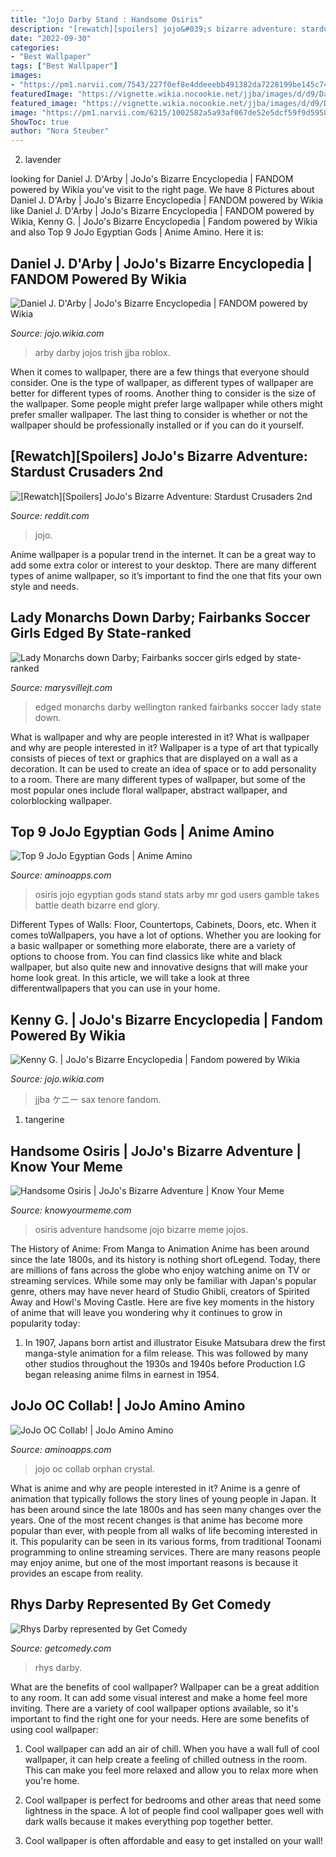 ```yaml
---
title: "Jojo Darby Stand : Handsome Osiris"
description: "[rewatch][spoilers] jojo&#039;s bizarre adventure: stardust crusaders 2nd"
date: "2022-09-30"
categories:
- "Best Wallpaper"
tags: ["Best Wallpaper"]
images:
- "https://pm1.narvii.com/7543/227f0ef8e4ddeeebb491382da7228199be145c74r1-1543-2048v2_hq.jpg"
featuredImage: "https://vignette.wikia.nocookie.net/jjba/images/d/d9/Daniel_J._D&#039;Arby.png/revision/latest?cb=20180319203138"
featured_image: "https://vignette.wikia.nocookie.net/jjba/images/d/d9/Daniel_J._D&#039;Arby.png/revision/latest?cb=20180319203138"
image: "https://pm1.narvii.com/6215/1002582a5a93af067de52e5dcf59f9d59589bb69_hq.jpg"
ShowToc: true
author: "Nora Steuber"
---
```



2. lavender 

	

		
looking for Daniel J. D&#039;Arby | JoJo&#039;s Bizarre Encyclopedia | FANDOM powered by Wikia you've visit to the right page. We have 8 Pictures about Daniel J. D&#039;Arby | JoJo&#039;s Bizarre Encyclopedia | FANDOM powered by Wikia like Daniel J. D&#039;Arby | JoJo&#039;s Bizarre Encyclopedia | FANDOM powered by Wikia, Kenny G. | JoJo&#039;s Bizarre Encyclopedia | Fandom powered by Wikia and also Top 9 JoJo Egyptian Gods | Anime Amino. Here it is:
		
    
## Daniel J. D&#039;Arby | JoJo&#039;s Bizarre Encyclopedia | FANDOM Powered By Wikia

<img loading=lazy src="https://vignette.wikia.nocookie.net/jjba/images/d/d9/Daniel_J._D&#039;Arby.png/revision/latest?cb=20180319203138" onerror="this.onerror=null;this.src='https://tse1.mm.bing.net/th?id=OIP.YVlra7-MggG3FQ7GrO-ipAHaFT&amp;pid=15.1';" alt="Daniel J. D&#039;Arby | JoJo&#039;s Bizarre Encyclopedia | FANDOM powered by Wikia">

_Source: jojo.wikia.com_

>arby darby jojos trish jjba roblox. 

	

When it comes to wallpaper, there are a few things that everyone should consider. One is the type of wallpaper, as different types of wallpaper are better for different types of rooms. Another thing to consider is the size of the wallpaper. Some people might prefer large wallpaper while others might prefer smaller wallpaper. The last thing to consider is whether or not the wallpaper should be professionally installed or if you can do it yourself.

    
## [Rewatch][Spoilers] JoJo&#039;s Bizarre Adventure: Stardust Crusaders 2nd

<img loading=lazy src="https://external-preview.redd.it/S6I6l7DzlHRqAjeW9JqAwjEfTYxClZemFl9M1G3gmCA.jpg?auto=webp&amp;s=bac8f012142e46b7e1e5131081f69342102dc905" onerror="this.onerror=null;this.src='https://tse1.mm.bing.net/th?id=OIP.6tdYL2I1YWch7Nsa1Cr_pAHaEK&amp;pid=15.1';" alt="[Rewatch][Spoilers] JoJo&#039;s Bizarre Adventure: Stardust Crusaders 2nd">

_Source: reddit.com_

>jojo. 

	

Anime wallpaper is a popular trend in the internet. It can be a great way to add some extra color or interest to your desktop. There are many different types of anime wallpaper, so it’s important to find the one that fits your own style and needs.

    
## Lady Monarchs Down Darby; Fairbanks Soccer Girls Edged By State-ranked

<img loading=lazy src="https://www.marysvillejt.com/wp-content/uploads/2020/09/091620Eberhart.jpg" onerror="this.onerror=null;this.src='https://tse2.mm.bing.net/th?id=OIP.DgqoDrVJ0JXNssRGP6qJ6AAAAA&amp;pid=15.1';" alt="Lady Monarchs down Darby; Fairbanks soccer girls edged by state-ranked">

_Source: marysvillejt.com_

>edged monarchs darby wellington ranked fairbanks soccer lady state down. 

	

What is wallpaper and why are people interested in it?
What is wallpaper and why are people interested in it?
Wallpaper is a type of art that typically consists of pieces of text or graphics that are displayed on a wall as a decoration. It can be used to create an idea of space or to add personality to a room. There are many different types of wallpaper, but some of the most popular ones include floral wallpaper, abstract wallpaper, and colorblocking wallpaper.

    
## Top 9 JoJo Egyptian Gods | Anime Amino

<img loading=lazy src="https://pm1.narvii.com/6215/1002582a5a93af067de52e5dcf59f9d59589bb69_hq.jpg" onerror="this.onerror=null;this.src='https://tse1.mm.bing.net/th?id=OIP.ZT5-xcMS43lC1vlZXhamYQHaEK&amp;pid=15.1';" alt="Top 9 JoJo Egyptian Gods | Anime Amino">

_Source: aminoapps.com_

>osiris jojo egyptian gods stand stats arby mr god users gamble takes battle death bizarre end glory. 

	

Different Types of Walls: Floor, Countertops, Cabinets, Doors, etc.
When it comes toWallpapers, you have a lot of options. Whether you are looking for a basic wallpaper or something more elaborate, there are a variety of options to choose from. You can find classics like white and black wallpaper, but also quite new and innovative designs that will make your home look great. In this article, we will take a look at three differentwallpapers that you can use in your home.

    
## Kenny G. | JoJo&#039;s Bizarre Encyclopedia | Fandom Powered By Wikia

<img loading=lazy src="http://vignette1.wikia.nocookie.net/jjba/images/2/26/Kenny_G..png/revision/latest?cb=20140323192206" onerror="this.onerror=null;this.src='https://tse4.mm.bing.net/th?id=OIP.gvqMdQgxKZzYI1t3s-iYRQHaJO&amp;pid=15.1';" alt="Kenny G. | JoJo&#039;s Bizarre Encyclopedia | Fandom powered by Wikia">

_Source: jojo.wikia.com_

>jjba ケニー sax tenore fandom. 

	

1. tangerine 

    
## Handsome Osiris | JoJo&#039;s Bizarre Adventure | Know Your Meme

<img loading=lazy src="http://i0.kym-cdn.com/photos/images/facebook/000/931/383/9e1.jpg" onerror="this.onerror=null;this.src='https://tse1.mm.bing.net/th?id=OIP.NdURWpMK_13SlZ9tUgl-KwHaFj&amp;pid=15.1';" alt="Handsome Osiris | JoJo&#039;s Bizarre Adventure | Know Your Meme">

_Source: knowyourmeme.com_

>osiris adventure handsome jojo bizarre meme jojos. 

	

The History of Anime: From Manga to Animation
Anime has been around since the late 1800s, and its history is nothing short ofLegend. Today, there are millions of fans across the globe who enjoy watching anime on TV or streaming services. While some may only be familiar with Japan's popular genre, others may have never heard of Studio Ghibli, creators of Spirited Away and Howl's Moving Castle. Here are five key moments in the history of anime that will leave you wondering why it continues to grow in popularity today:
1) In 1907, Japans born artist and illustrator Eisuke Matsubara drew the first manga-style animation for a film release. This was followed by many other studios throughout the 1930s and 1940s before Production I.G began releasing anime films in earnest in 1954.

    
## JoJo OC Collab! | JoJo Amino Amino

<img loading=lazy src="https://pm1.narvii.com/7543/227f0ef8e4ddeeebb491382da7228199be145c74r1-1543-2048v2_hq.jpg" onerror="this.onerror=null;this.src='https://tse2.mm.bing.net/th?id=OIP.LbHzTiDeYMRwis1XXZE8sQHaJ1&amp;pid=15.1';" alt="JoJo OC Collab! | JoJo Amino Amino">

_Source: aminoapps.com_

>jojo oc collab orphan crystal. 

	

What is anime and why are people interested in it?
Anime is a genre of animation that typically follows the story lines of young people in Japan. It has been around since the late 1800s and has seen many changes over the years. One of the most recent changes is that anime has become more popular than ever, with people from all walks of life becoming interested in it. This popularity can be seen in its various forms, from traditional Toonami programming to online streaming services. There are many reasons people may enjoy anime, but one of the most important reasons is because it provides an escape from reality.

    
## Rhys Darby Represented By Get Comedy

<img loading=lazy src="https://irp-cdn.multiscreensite.com/772572b3/dms3rep/multi/rhys+darby.png" onerror="this.onerror=null;this.src='https://tse4.mm.bing.net/th?id=OIP.vrvtwD11bDGCHO2Mec5txQHaF1&amp;pid=15.1';" alt="Rhys Darby represented by Get Comedy">

_Source: getcomedy.com_

>rhys darby. 

	

What are the benefits of cool wallpaper?
Wallpaper can be a great addition to any room. It can add some visual interest and make a home feel more inviting. There are a variety of cool wallpaper options available, so it's important to find the right one for your needs. Here are some benefits of using cool wallpaper: 
1. Cool wallpaper can add an air of chill. When you have a wall full of cool wallpaper, it can help create a feeling of chilled outness in the room. This can make you feel more relaxed and allow you to relax more when you're home. 

2. Cool wallpaper is perfect for bedrooms and other areas that need some lightness in the space. A lot of people find cool wallpaper goes well with dark walls because it makes everything pop together better. 

3. Cool wallpaper is often affordable and easy to get installed on your wall!

